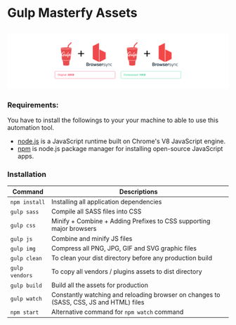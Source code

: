 # Gulp Masterfy Assets

![alt text](preview.png)
---
### Requirements:
You have to install the followings to your your machine to able to use this automation tool.
- [node.js](https://nodejs.org/en/) is a JavaScript runtime built on Chrome's V8 JavaScript engine.
- [npm](https://www.npmjs.com/) is node.js package manager for installing open-source JavaScript apps.


### Installation
| Command | Descriptions |
| ------------- | ------------- |
| `npm install`  | Installing all application dependencies |
| `gulp sass`  | Compile all SASS files into CSS  |
| `gulp css` | Minify + Combine + Adding Prefixes to CSS supporting major browsers  |
| `gulp js` | Combine and minify JS files  |
| `gulp img`  | Compress all PNG, JPG, GIF and SVG graphic files  |
| `gulp clean`  | To clean your dist directory before any production build  |
| `gulp vendors`  | To copy all vendors / plugins assets to dist directory  |
| `gulp build`  | Build all the assets for production  |
| `gulp watch` | Constantly watching and reloading browser on changes to (SASS, CSS, JS and HTML) files  |
| `npm start` | Alternative command for <code>npm watch</code> command  |
